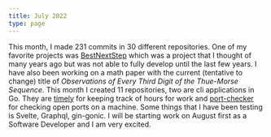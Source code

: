 ```yaml
---
title: July 2022
type: page
---
```


This month, I made 231 commits in 30 different repositories. One of my favorite projects was [BestNextStep](https://github.com/JakeRoggenbuck/BestNextStep) which was a project that I thought of many years ago but was not able to fully develop until the last few years. I have also been working on a math paper with the current (tentative to change) title of *Observations of Every Third Digit of the Thue-Morse Sequence*. This month I created 11 repositories, two are cli applications in Go. They are [timely](https://github.com/JakeRoggenbuck/timely) for keeping track of hours for work and [port-checker](https://github.com/JakeRoggenbuck/port-checker) for checking open ports on a machine. Some things that I have been testing is Svelte, Graphql, gin-gonic. I will be starting work on August first as a Software Developer and I am very excited.
